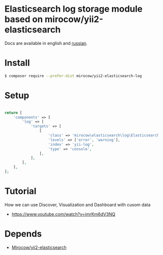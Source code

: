 # Elasticsearch log storage module based on mirocow/yii2-elasticsearch

Docs are available in english and [russian](README.ru.md).

# Install

```bash
$ composer require --prefer-dist mirocow/yii2-elasticsearch-log
```

# Setup

```php

return [
    'components' => [
        'log' => [
            'targets' => [
                [
                    'class' => 'mirocow\elasticsearch\log\ElasticsearchTarget',
                    'levels' => ['error', 'warning'],
                    'index' => 'yii-log',
                    'type' => 'console',
                ],
            ],
        ],
    ],
];
```

# Tutorial

How we can use Discover, Visualization and Dashboard with cusom data
* https://www.youtube.com/watch?v=imrKm6dV3NQ

# Depends

* [Mirocow/yii2-elasticsearch](https://github.com/Mirocow/yii2-elasticsearch)
